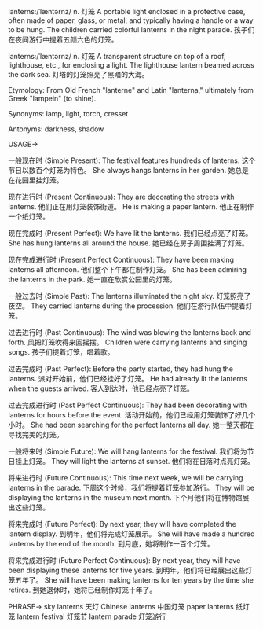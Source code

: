 lanterns:/ˈlæntərnz/
n.
灯笼
A portable light enclosed in a protective case, often made of paper, glass, or metal, and typically having a handle or a way to be hung.
The children carried colorful lanterns in the night parade. 孩子们在夜间游行中提着五颜六色的灯笼。

lanterns:/ˈlæntərnz/
n.
灯笼
A transparent structure on top of a roof, lighthouse, etc., for enclosing a light.
The lighthouse lantern beamed across the dark sea. 灯塔的灯笼照亮了黑暗的大海。

Etymology: From Old French "lanterne" and Latin "lanterna," ultimately from Greek "lampein" (to shine).

Synonyms: lamp, light, torch, cresset

Antonyms: darkness, shadow


USAGE->

一般现在时 (Simple Present):
The festival features hundreds of lanterns.  这个节日以数百个灯笼为特色。
She always hangs lanterns in her garden. 她总是在花园里挂灯笼。

现在进行时 (Present Continuous):
They are decorating the streets with lanterns. 他们正在用灯笼装饰街道。
He is making a paper lantern. 他正在制作一个纸灯笼。

现在完成时 (Present Perfect):
We have lit the lanterns. 我们已经点亮了灯笼。
She has hung lanterns all around the house.  她已经在房子周围挂满了灯笼。

现在完成进行时 (Present Perfect Continuous):
They have been making lanterns all afternoon. 他们整个下午都在制作灯笼。
She has been admiring the lanterns in the park. 她一直在欣赏公园里的灯笼。

一般过去时 (Simple Past):
The lanterns illuminated the night sky. 灯笼照亮了夜空。
They carried lanterns during the procession. 他们在游行队伍中提着灯笼。

过去进行时 (Past Continuous):
The wind was blowing the lanterns back and forth. 风把灯笼吹得来回摇摆。
Children were carrying lanterns and singing songs. 孩子们提着灯笼，唱着歌。


过去完成时 (Past Perfect):
Before the party started, they had hung the lanterns.  派对开始前，他们已经挂好了灯笼。
He had already lit the lanterns when the guests arrived. 客人到达时，他已经点亮了灯笼。

过去完成进行时 (Past Perfect Continuous):
They had been decorating with lanterns for hours before the event.  活动开始前，他们已经用灯笼装饰了好几个小时。
She had been searching for the perfect lanterns all day. 她一整天都在寻找完美的灯笼。


一般将来时 (Simple Future):
We will hang lanterns for the festival. 我们将为节日挂上灯笼。
They will light the lanterns at sunset.  他们将在日落时点亮灯笼。

将来进行时 (Future Continuous):
This time next week, we will be carrying lanterns in the parade.  下周这个时候，我们将提着灯笼参加游行。
They will be displaying the lanterns in the museum next month.  下个月他们将在博物馆展出这些灯笼。

将来完成时 (Future Perfect):
By next year, they will have completed the lantern display. 到明年，他们将完成灯笼展示。
She will have made a hundred lanterns by the end of the month. 到月底，她将制作一百个灯笼。

将来完成进行时 (Future Perfect Continuous):
By next year, they will have been displaying these lanterns for five years.  到明年，他们将已经展出这些灯笼五年了。
She will have been making lanterns for ten years by the time she retires. 到她退休时，她将已经制作灯笼十年了。



PHRASE->
sky lanterns  天灯
Chinese lanterns  中国灯笼
paper lanterns  纸灯笼
lantern festival  灯笼节
lantern parade  灯笼游行
